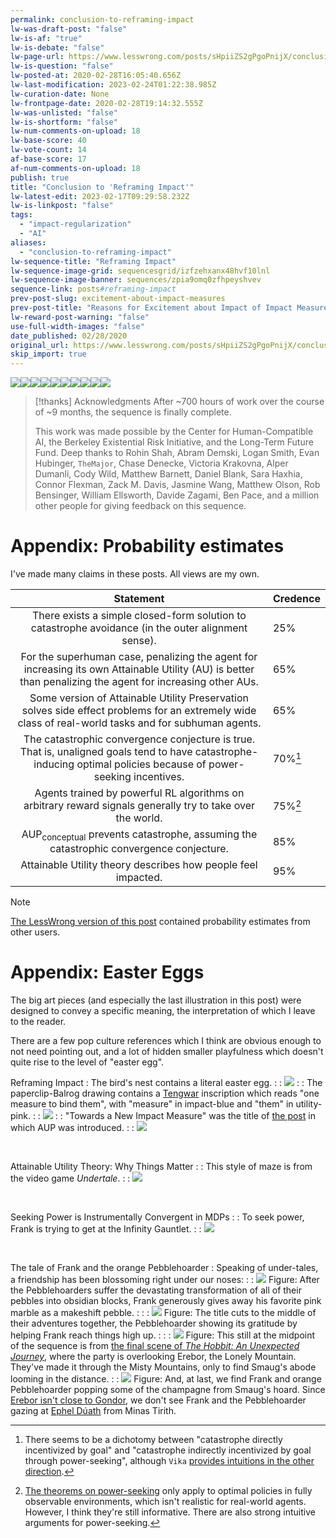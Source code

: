 ```yaml
---
permalink: conclusion-to-reframing-impact
lw-was-draft-post: "false"
lw-is-af: "true"
lw-is-debate: "false"
lw-page-url: https://www.lesswrong.com/posts/sHpiiZS2gPgoPnijX/conclusion-to-reframing-impact
lw-is-question: "false"
lw-posted-at: 2020-02-28T16:05:40.656Z
lw-last-modification: 2023-02-24T01:22:38.985Z
lw-curation-date: None
lw-frontpage-date: 2020-02-28T19:14:32.555Z
lw-was-unlisted: "false"
lw-is-shortform: "false"
lw-num-comments-on-upload: 18
lw-base-score: 40
lw-vote-count: 14
af-base-score: 17
af-num-comments-on-upload: 18
publish: true
title: "Conclusion to 'Reframing Impact'"
lw-latest-edit: 2023-02-17T09:29:58.232Z
lw-is-linkpost: "false"
tags: 
  - "impact-regularization"
  - "AI"
aliases: 
  - "conclusion-to-reframing-impact"
lw-sequence-title: "Reframing Impact"
lw-sequence-image-grid: sequencesgrid/izfzehxanx48hvf10lnl
lw-sequence-image-banner: sequences/zpia9omq0zfhpeyshvev
sequence-link: posts#reframing-impact
prev-post-slug: excitement-about-impact-measures
prev-post-title: "Reasons for Excitement about Impact of Impact Measure Research"
lw-reward-post-warning: "false"
use-full-width-images: "false"
date_published: 02/28/2020
original_url: https://www.lesswrong.com/posts/sHpiiZS2gPgoPnijX/conclusion-to-reframing-impact
skip_import: true
---
```

![](https://assets.turntrout.com/static/images/posts/pbmk8ndyip6nyu4ntf6z.avif)![](https://assets.turntrout.com/static/images/posts/icddpmwoxx5ftcysxo8k.avif)![](https://assets.turntrout.com/static/images/posts/mxhzcdashtl5euloeolx.avif)![](https://assets.turntrout.com/static/images/posts/d1mqg6p4ghuweu4sth5u.avif)![](https://assets.turntrout.com/static/images/posts/veypvrfwfr1xwwz4zx8m.avif)![](https://assets.turntrout.com/static/images/posts/qanem2tu332ayspkhutk.avif)![](https://assets.turntrout.com/static/images/posts/lza8s3ncwyioba7gn5kc.avif)![](https://assets.turntrout.com/static/images/posts/h14cfepf9ggi4hnx6ub1.avif)![](https://assets.turntrout.com/static/images/posts/w4iaoloixtlxhc26zy67.avif)![](https://assets.turntrout.com/static/images/posts/sr4u489gcv8jfltydthi.avif)

> [!thanks] Acknowledgments
> After ~700 hours of work over the course of ~9 months, the sequence is finally complete.
> 
> This work was made possible by the Center for Human-Compatible AI, the Berkeley Existential Risk Initiative, and the Long-Term Future Fund. Deep thanks to Rohin Shah, Abram Demski, Logan Smith, Evan Hubinger, `TheMajor`, Chase Denecke, Victoria Krakovna, Alper Dumanli, Cody Wild, Matthew Barnett, Daniel Blank, Sara Haxhia, Connor Flexman, Zack M. Davis, Jasmine Wang, Matthew Olson, Rob Bensinger, William Ellsworth, Davide Zagami, Ben Pace, and a million other people for giving feedback on this sequence.


# Appendix: Probability estimates

I've made many claims in these posts. All views are my own.

| Statement | Credence |
|:---------:|:---------|
| There exists a simple closed-form solution to catastrophe avoidance (in the outer alignment sense). | 25% |
| For the superhuman case, penalizing the agent for increasing its own Attainable Utility (AU) is better than penalizing the agent for increasing other AUs. | 65% |
| Some version of Attainable Utility Preservation solves side effect problems for an extremely wide class of real-world tasks and for subhuman agents. | 65% |
| The catastrophic convergence conjecture is true. That is, unaligned goals tend to have catastrophe-inducing optimal policies because of power-seeking incentives. | 70%[^ccc] |
| Agents trained by powerful RL algorithms on arbitrary reward signals generally try to take over the world. | 75%[^power] |
| AUP<sub>conceptual</sub> prevents catastrophe, assuming the catastrophic convergence conjecture. | 85% |
| Attainable Utility theory describes how people feel impacted. | 95% |

[^power]: [The theorems on power-seeking](https://arxiv.org/abs/1912.01683) only apply to optimal policies in fully observable environments, which isn't realistic for real-world agents. However, I think they're still informative. There are also strong intuitive arguments for power-seeking.

[^ccc]: There seems to be a dichotomy between "catastrophe directly incentivized by goal" and "catastrophe indirectly incentivized by goal through power-seeking", although `Vika` [provides intuitions in the other direction](https://www.lesswrong.com/posts/sHpiiZS2gPgoPnijX/conclusion-to-reframing-impact?commentId=6sxBzsh8yfwnPk4iH#6sxBzsh8yfwnPk4iH).

> [!note]
> [The LessWrong version of this post](https://www.lesswrong.com/posts/sHpiiZS2gPgoPnijX/conclusion-to-reframing-impact) contained probability estimates from other users. 


# Appendix: Easter Eggs

The big art pieces (and especially the last illustration in this post) were designed to convey a specific meaning, the interpretation of which I leave to the reader.

There are a few pop culture references which I think are obvious enough to not need pointing out, and a lot of hidden smaller playfulness which doesn't quite rise to the level of "easter egg".

Reframing Impact
: The bird's nest contains a literal easter egg.
: 
: ![](https://assets.turntrout.com/static/images/posts/hdlkd44jvawsxgpthbgi.avif)
: 
: The paperclip-Balrog drawing contains a [Tengwar](https://en.wikipedia.org/wiki/Tengwar) inscription which reads "one measure to bind them", with "measure" in impact-blue and "them" in utility-pink.
: 
: ![](https://assets.turntrout.com/static/images/posts/v7pzpzvi342b3svksbag.avif)
: 
: "Towards a New Impact Measure" was the title of [the post](/towards-a-new-impact-measure) in which AUP was introduced.
: 
: ![](https://assets.turntrout.com/static/images/posts/ynwdidys1i7yopyqerfh.avif)

<br/>

Attainable Utility Theory: Why Things Matter
: 
: This style of maze is from the video game _Undertale_.
: 
: ![](https://assets.turntrout.com/static/images/posts/olz9peoa2krvvorlgdn8.avif)

<br/>

Seeking Power is Instrumentally Convergent in MDPs
: 
: To seek power, Frank is trying to get at the Infinity Gauntlet.
: 
: ![](https://assets.turntrout.com/static/images/posts/pdqrmsxtawdzt2c7idez.avif)

<br/>

The tale of Frank and the orange Pebblehoarder
: Speaking of under-tales, a friendship has been blossoming right under our noses:
: 
: ![](https://assets.turntrout.com/static/images/posts/dfog9czq2wdboz8m0dpv.avif)
Figure: After the Pebblehoarders suffer the devastating transformation of all of their pebbles into obsidian blocks, Frank generously gives away his favorite pink marble as a makeshift pebble.
: 
: 
: ![](https://assets.turntrout.com/static/images/posts/id8zdpzvvjsyyi9a9hfe.avif)
Figure: The title cuts to the middle of their adventures together, the Pebblehoarder showing its gratitude by helping Frank reach things high up.
: 
: 
: ![](https://assets.turntrout.com/static/images/posts/mx5gc86qpthgbzeypfw9.avif)
Figure: This still at the midpoint of the sequence is from [the final scene of _The Hobbit: An Unexpected Journey_](https://www.youtube.com/watch?v=KEegn1R601M), where the party is overlooking Erebor, the Lonely Mountain. They've made it through the Misty Mountains, only to find Smaug's abode looming in the distance.
: 
: ![](https://assets.turntrout.com/static/images/posts/jdcmcy4bzxggxdallwok.avif)
Figure: And, at last, we find Frank and orange Pebblehoarder popping some of the champagne from Smaug's hoard. Since [Erebor isn't close to Gondor](https://assets.turntrout.com/static/images/posts/Map-of-Middle-Earth-lord-of-the-rings-2329809-1600-1200.avif), we don't see Frank and the Pebblehoarder gazing at [Ephel Dúath](https://en.wikipedia.org/wiki/Mordor#Geography) from Minas Tirith.